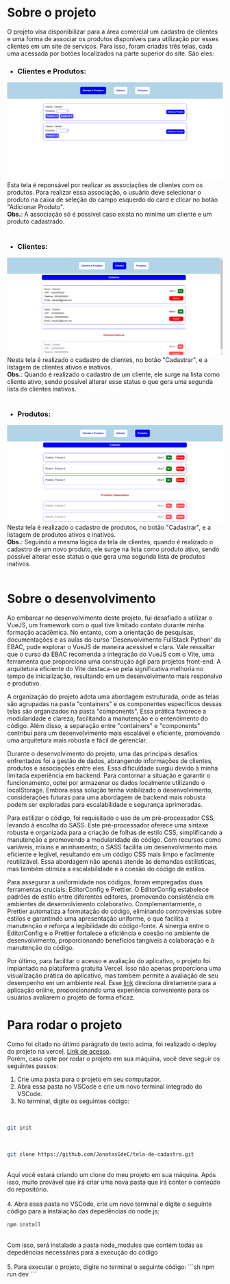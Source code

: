 # Sobre o projeto

O projeto visa disponibilizar para a área comercial um cadastro de clientes e uma forma de associar os produtos disponíveis para utilização por esses clientes em um site de serviços. Para isso, foram criadas três telas, cada uma acessada por botões localizados na parte superior do site. São eles:

* ### Clientes e Produtos:
![Tela de cliente e produtos](./public/images/tela_cliente_produto.png)
Esta tela é reponsável por realizar as associações de clientes com os produtos. Para realizar essa associação, o usuário deve selecionar o produto na caixa de seleção do campo esquerdo do card e clicar no botão "Adicionar Produto".
<br>
**Obs.**: A associação só é possível caso exista no mínimo um cliente e um produto cadastrado.
<br>
<br>
* ### Clientes:
![Tela de lista e cadastro de clientes](./public/images/tela_cliente.png)
Nesta tela é realizado o cadastro de clientes, no botão "Cadastrar", e a listagem de clientes ativos e inativos.
<br>
**Obs.**: Quando é realizado o cadastro de um cliente, ele surge na lista como cliente ativo, sendo possível alterar esse status o que gera uma segunda lista de clientes inativos.
<br>
<br>
* ### Produtos:
![Tela de lista e cadastro de produtos](./public//images/tela_produtos.png)
Nesta tela é realizado o cadastro de produtos, no botão "Cadastrar", e a listagem de produtos ativos e inativos.
<br>
**Obs.**: Seguindo a mesma lógica da tela de clientes, quando é realizado o cadastro de um novo produto, ele surge na lista como produto ativo, sendo possível alterar esse status o que gera uma segunda lista de produtos inativos.
<br>
<br>

# Sobre o desenvolvimento

Ao embarcar no desenvolvimento deste projeto, fui desafiado a utilizar o VueJS, um framework com o qual tive limitado contato durante minha formação acadêmica. No entanto, com a orientação de pesquisas, documentações e as aulas do curso 'Desenvolvimento FullStack Python' da EBAC, pude explorar o VueJS de maneira acessível e clara. Vale ressaltar que o curso da EBAC recomenda a integração do VueJS com o Vite, uma ferramenta que proporciona uma construção ágil para projetos front-end. A arquitetura eficiente do Vite destaca-se pela significativa melhoria no tempo de inicialização, resultando em um desenvolvimento mais responsivo e produtivo.
<br>

A organização do projeto adota uma abordagem estruturada, onde as telas são agrupadas na pasta "containers" e os componentes específicos dessas telas são organizados na pasta "components". Essa prática favorece a modularidade e clareza, facilitando a manutenção e o entendimento do código. Além disso, a separação entre "containers" e "components" contribui para um desenvolvimento mais escalável e eficiente, promovendo uma arquitetura mais robusta e fácil de gerenciar.
<br>

Durante o desenvolvimento do projeto, uma das principais desafios enfrentados foi a gestão de dados, abrangendo informações de clientes, produtos e associações entre eles. Essa dificuldade surgiu devido à minha limitada experiência em backend. Para contornar a situação e garantir o funcionamento, optei por armazenar os dados localmente utilizando o localStorage. Embora essa solução tenha viabilizado o desenvolvimento, considerações futuras para uma abordagem de backend mais robusta podem ser exploradas para escalabilidade e segurança aprimoradas.
<br>

Para estilizar o código, foi requisitado o uso de um pré-processador CSS, levando à escolha do SASS. Este pré-processador oferece uma sintaxe robusta e organizada para a criação de folhas de estilo CSS, simplificando a manutenção e promovendo a modularidade do código. Com recursos como variáveis, mixins e aninhamento, o SASS facilita um desenvolvimento mais eficiente e legível, resultando em um código CSS mais limpo e facilmente reutilizável. Essa abordagem não apenas atende às demandas estilísticas, mas também otimiza a escalabilidade e a coesão do código de estilos.
<br>

Para assegurar a uniformidade nos códigos, foram empregadas duas ferramentas cruciais: EditorConfig e Prettier. O EditorConfig estabelece padrões de estilo entre diferentes editores, promovendo consistência em ambientes de desenvolvimento colaborativo. Complementarmente, o Prettier automatiza a formatação do código, eliminando controvérsias sobre estilos e garantindo uma apresentação uniforme, o que facilita a manutenção e reforça a legibilidade do código-fonte. A sinergia entre o EditorConfig e o Prettier fortalece a eficiência e coesão no ambiente de desenvolvimento, proporcionando benefícios tangíveis à colaboração e à manutenção do código.
<br>

Por último, para facilitar o acesso e avaliação do aplicativo, o projeto foi implantado na plataforma gratuita Vercel. Isso não apenas proporciona uma visualização prática do aplicativo, mas também permite a avaliação de seu desempenho em um ambiente real. Esse [link](https://tela-de-cadastro-pi.vercel.app/) direciona diretamente para a aplicação online, proporcionando uma experiência conveniente para os usuários avaliarem o projeto de forma eficaz.

# Para rodar o projeto

Como foi citado no último parágrafo do texto acima, foi realizado o deploy do projeto na vercel. [Link de acesso](https://tela-de-cadastro-pi.vercel.app/).
<br>
Porém, caso opte por rodar o projeto em sua máquina, você deve seguir os seguintes passos:

1. Crie uma pasta para o projeto em seu computador.
2. Abra essa pasta no VSCode e crie um novo terminal integrado do VSCode.
3. No terminal, digite os seguintes código:
<br>

```sh
git init
```
<br>

```sh
git clone https://github.com/JonatasGdeC/tela-de-cadastro.git
```
<br>
Aqui você estará criando um clone do meu projeto em sua máquina. Após isso, muito provável que irá criar uma nova pasta que irá conter o conteúdo do repositório.

<br>
<br>
4. Abra essa pasta no VSCode, crie um novo terminal e digite o seguinte código para a instalação das depedências do node.js:
<br>

```sh
npm install
```
<br>
Com isso, será instalado a pasta node_modules que contém todas as depedências necessárias para a execução do código
<br>
<br>
5. Para executar o projeto, digite no terminal o seguinte código:
```sh
npm run dev
```
